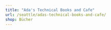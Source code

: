```yaml
---
title: "Ada's Technical Books and Cafe"
url: /seattle/adas-technical-books-and-cafe/
shop: Bücher
---
```

